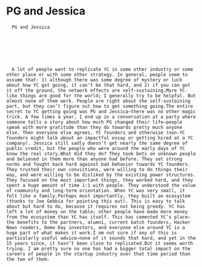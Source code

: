 # PG and Jessica


    
  
    

    
      PG and Jessica

      
    
  

  
    
      A lot of people want to replicate YC in some other industry or some other place or with some other strategy. In general, people seem to assume that: 1) although there was some degree of mystery or luck about how YC got going, it can’t be that hard, and 2) if you can get it off the ground, the network effects are self-sustaining.More YC-like things are good for the world; I generally try to be helpful. But almost none of them work. People are right about the self-sustaining part, but they can’t figure out how to get something going.The entire secret to YC getting going was PG and Jessica—there was no other magic trick. A few times a year, I end up in a conversation at a party where someone tells a story about how much PG changed their life—people speak with more gratitude than they do towards pretty much anyone else. Then everyone else agrees, YC founders and otherwise (non-YC founders might talk about an impactful essay or getting hired at a YC company). Jessica still sadly doesn’t get nearly the same degree of public credit, but the people who were around the early days of YC know the real story.What did they do? They took bets on unknown people and believed in them more than anyone had before. They set strong norms and fought back hard against bad behavior towards YC founders. They trusted their own convictions, were willing to do things their way, and were willing to be disliked by the existing power structures. They focused on the most important things, they worked hard, and they spent a huge amount of time 1:1 with people. They understood the value of community and long-term orientation. When YC was very small, it felt like a family.Perhaps most importantly, they built an ecosystem (thanks to Joe Gebbia for pointing this out). This is easy to talk about but hard to do, because it requires not being greedy. YC has left a lot of money on the table; other people have made more money from the ecosystem than YC has itself. This has cemented YC’s place—the benefits to the partners, alumni, current batch founders, Hacker News readers, Demo Day investors, and everyone else around YC is a huge part of what makes it work.I am not sure if any of this is particularly useful advice—none of it sounds that hard, and yet in the 15 years since, it hasn’t been close to replicated.But it seems worth trying. I am pretty sure no one has had a bigger total impact on the careers of people in the startup industry over that time period than the two of them.
    
  


  
